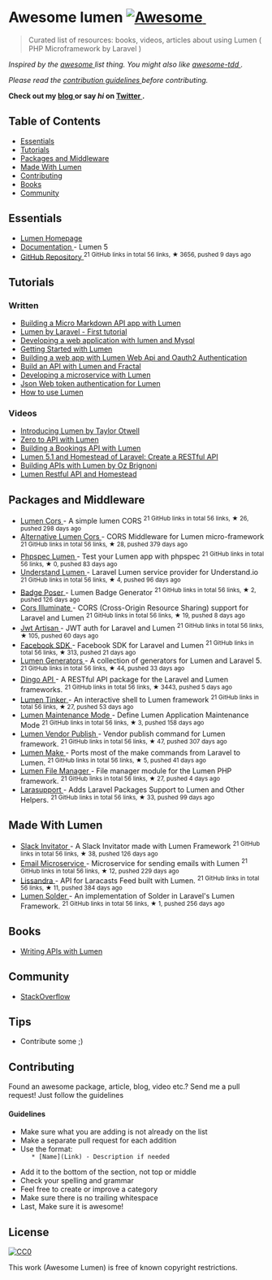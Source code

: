 <h1>
 Awesome lumen
 <a href="https://github.com/sindresorhus/awesome">
  <img alt="Awesome" src="https://cdn.rawgit.com/sindresorhus/awesome/d7305f38d29fed78fa85652e3a63e154dd8e8829/media/badge.svg"/>
 </a>
 <img alt="" src="https://img.shields.io/badge/unicodeveloper-approved-brightgreen.svg"/>
</h1>
<blockquote>
 <p>
  Curated list of resources: books, videos, articles about using Lumen ( PHP Microframework by Laravel )
 </p>
</blockquote>
<p>
 <em>
  Inspired by the
  <a href="https://github.com/sindresorhus/awesome">
   awesome
  </a>
  list thing. You might also like
  <a href="https://github.com/unicodeveloper/awesome-tdd">
   awesome-tdd
  </a>
  .
 </em>
</p>
<p>
 <em>
  Please read the
  <a href="#guidelines">
   contribution guidelines
  </a>
  before contributing.
 </em>
</p>
<p>
 <strong>
  Check out my
  <a href="https://goodheads.io">
   blog
  </a>
  or say
  <em>
   hi
  </em>
  on
  <a href="https://twitter.com/unicodeveloper">
   Twitter
  </a>
  .
 </strong>
</p>
<h2>
 Table of Contents
</h2>
<ul>
 <li>
  <a href="#essentials">
   Essentials
  </a>
 </li>
 <li>
  <a href="#tutorials">
   Tutorials
  </a>
 </li>
 <li>
  <a href="#packages-and-middleware">
   Packages and Middleware
  </a>
 </li>
 <li>
  <a href="#made-with-lumen">
   Made With Lumen
  </a>
 </li>
 <li>
  <a href="#contributing">
   Contributing
  </a>
 </li>
 <li>
  <a href="#books">
   Books
  </a>
 </li>
 <li>
  <a href="#community">
   Community
  </a>
 </li>
</ul>
<h2>
 Essentials
</h2>
<ul>
 <li>
  <a href="https://lumen.laravel.com/">
   Lumen Homepage
  </a>
 </li>
 <li>
  <a href="https://lumen.laravel.com/docs/5.2">
   Documentation
  </a>
  - Lumen 5
 </li>
 <li>
  <a href="https://github.com/laravel/lumen">
   GitHub Repository
  </a>
  <sup>
   21 GitHub links in total 56 links, &#9733 3656, pushed 9 days ago
  </sup>
 </li>
</ul>
<h2>
 Tutorials
</h2>
<h3>
 Written
</h3>
<ul>
 <li>
  <a href="http://www.sitepoint.com/building-micro-markdown-api-app-lumen/">
   Building a Micro Markdown API app with Lumen
  </a>
 </li>
 <li>
  <a href="https://www.codetutorial.io/lumen-first-tutorial/">
   Lumen by Laravel - First tutorial
  </a>
 </li>
 <li>
  <a href="http://loige.co/developing-a-web-application-with-lumen-and-mysql/">
   Developing a web application with lumen and Mysql
  </a>
 </li>
 <li>
  <a href="http://wern-ancheta.com/blog/2015/05/09/getting-started-with-lumen/">
   Getting Started with Lumen
  </a>
 </li>
 <li>
  <a href="http://esbenp.github.io/2015/05/26/lumen-web-api-oauth-2-authentication/">
   Building a web app with Lumen Web Api and Oauth2 Authentication
  </a>
 </li>
 <li>
  <a href="http://laravelista.com/build-an-api-with-lumen-and-fractal/">
   Build an API with Lumen and Fractal
  </a>
 </li>
 <li>
  <a href="http://goodheads.io/2015/06/19/developing-a-micro-service-with-lumen/">
   Developing a microservice with Lumen
  </a>
 </li>
 <li>
  <a href="http://laravelista.com/json-web-token-authentication-for-lumen/">
   Json Web token authentication for Lumen
  </a>
 </li>
 <li>
  <a href="http://codelution.com/resource/framework/how-to-use-lumen-by-laravel/">
   How to use Lumen
  </a>
 </li>
</ul>
<h3>
 Videos
</h3>
<ul>
 <li>
  <a href="https://laracasts.com/lessons/introducing-lumen">
   Introducing Lumen by Taylor Otwell
  </a>
 </li>
 <li>
  <a href="https://www.youtube.com/watch?v=ZetUes4lygA">
   Zero to API with Lumen
  </a>
 </li>
 <li>
  <a href="https://www.youtube.com/watch?v=oENnw5BxKvA">
   Building a Bookings API with Lumen
  </a>
 </li>
 <li>
  <a href="https://www.youtube.com/watch?v=BV7rmvPJZQk">
   Lumen 5.1 and Homestead of Laravel: Create a RESTful API
  </a>
 </li>
 <li>
  <a href="https://www.youtube.com/watch?v=br2O_WDXaKk">
   Building APIs with Lumen by Oz Brignoni
  </a>
 </li>
 <li>
  <a href="https://www.udemy.com/lumen-restful-api-and-homestead-for-lumen-by-laravel-and-php/">
   Lumen Restful API and Homestead
  </a>
 </li>
</ul>
<h2>
 Packages and Middleware
</h2>
<ul>
 <li>
  <a href="https://github.com/vluzrmos/lumen-cors">
   Lumen Cors
  </a>
  - A simple lumen CORS
  <sup>
   21 GitHub links in total 56 links, &#9733 26, pushed 298 days ago
  </sup>
 </li>
 <li>
  <a href="https://github.com/palanik/lumen-cors">
   Alternative Lumen Cors
  </a>
  - CORS Middleware for Lumen micro-framework
  <sup>
   21 GitHub links in total 56 links, &#9733 28, pushed 379 days ago
  </sup>
 </li>
 <li>
  <a href="https://github.com/pmartelletti/phpspec-lumen">
   Phpspec Lumen
  </a>
  - Test your Lumen app with phpspec
  <sup>
   21 GitHub links in total 56 links, &#9733 0, pushed 83 days ago
  </sup>
 </li>
 <li>
  <a href="https://github.com/understand/understand-lumen">
   Understand Lumen
  </a>
  - Laravel Lumen service provider for Understand.io
  <sup>
   21 GitHub links in total 56 links, &#9733 4, pushed 96 days ago
  </sup>
 </li>
 <li>
  <a href="https://github.com/vluzrmos/laravel-badge-poser">
   Badge Poser
  </a>
  - Lumen Badge Generator
  <sup>
   21 GitHub links in total 56 links, &#9733 2, pushed 126 days ago
  </sup>
 </li>
 <li>
  <a href="https://github.com/neomerx/cors-illuminate">
   Cors Illuminate
  </a>
  - CORS (Cross-Origin Resource Sharing) support for Laravel and Lumen
  <sup>
   21 GitHub links in total 56 links, &#9733 19, pushed 8 days ago
  </sup>
 </li>
 <li>
  <a href="https://github.com/generationtux/jwt-artisan">
   Jwt Artisan
  </a>
  - JWT auth for Laravel and Lumen
  <sup>
   21 GitHub links in total 56 links, &#9733 105, pushed 60 days ago
  </sup>
 </li>
 <li>
  <a href="https://github.com/SammyK/LaravelFacebookSdk">
   Facebook SDK
  </a>
  - Facebook SDK for Laravel and Lumen
  <sup>
   21 GitHub links in total 56 links, &#9733 313, pushed 21 days ago
  </sup>
 </li>
 <li>
  <a href="https://github.com/webNeat/lumen-generators">
   Lumen Generators
  </a>
  - A collection of generators for Lumen and Laravel 5.
  <sup>
   21 GitHub links in total 56 links, &#9733 44, pushed 33 days ago
  </sup>
 </li>
 <li>
  <a href="https://github.com/dingo/api">
   Dingo API
  </a>
  - A RESTful API package for the Laravel and Lumen frameworks.
  <sup>
   21 GitHub links in total 56 links, &#9733 3443, pushed 5 days ago
  </sup>
 </li>
 <li>
  <a href="https://github.com/vluzrmos/lumen-tinker">
   Lumen Tinker
  </a>
  - An interactive shell to Lumen framework
  <sup>
   21 GitHub links in total 56 links, &#9733 27, pushed 53 days ago
  </sup>
 </li>
 <li>
  <a href="https://github.com/rdehnhardt/lumen-maintenance-mode">
   Lumen Maintenance Mode
  </a>
  - Define Lumen Application Maintenance Mode
  <sup>
   21 GitHub links in total 56 links, &#9733 3, pushed 158 days ago
  </sup>
 </li>
 <li>
  <a href="https://github.com/laravelista/lumen-vendor-publish">
   Lumen Vendor Publish
  </a>
  - Vendor publish command for Lumen framework.
  <sup>
   21 GitHub links in total 56 links, &#9733 47, pushed 307 days ago
  </sup>
 </li>
 <li>
  <a href="https://github.com/michaelbonds/lumen-make">
   Lumen Make
  </a>
  - Ports most of the make commands from Laravel to Lumen.
  <sup>
   21 GitHub links in total 56 links, &#9733 5, pushed 41 days ago
  </sup>
 </li>
 <li>
  <a href="https://github.com/nordsoftware/lumen-file-manager">
   Lumen File Manager
  </a>
  - File manager module for the Lumen PHP framework.
  <sup>
   21 GitHub links in total 56 links, &#9733 27, pushed 4 days ago
  </sup>
 </li>
 <li>
  <a href="https://github.com/irazasyed/larasupport">
   Larasupport
  </a>
  - Adds Laravel Packages Support to Lumen and Other Helpers.
  <sup>
   21 GitHub links in total 56 links, &#9733 33, pushed 99 days ago
  </sup>
 </li>
</ul>
<h2>
 Made With Lumen
</h2>
<ul>
 <li>
  <a href="https://github.com/vluzrmos/lumen-slackin">
   Slack Invitator
  </a>
  - A Slack Invitator made with Lumen Framework
  <sup>
   21 GitHub links in total 56 links, &#9733 38, pushed 126 days ago
  </sup>
 </li>
 <li>
  <a href="https://github.com/rlacerda83/lumen-email-microservice">
   Email Microservice
  </a>
  - Microservice for sending emails with Lumen
  <sup>
   21 GitHub links in total 56 links, &#9733 12, pushed 229 days ago
  </sup>
 </li>
 <li>
  <a href="https://github.com/laravelista/Lissandra">
   Lissandra
  </a>
  - API for Laracasts Feed built with Lumen.
  <sup>
   21 GitHub links in total 56 links, &#9733 11, pushed 384 days ago
  </sup>
 </li>
 <li>
  <a href="https://github.com/TechnicPack/LumenSolder">
   Lumen Solder
  </a>
  - An implementation of Solder in Laravel's Lumen Framework.
  <sup>
   21 GitHub links in total 56 links, &#9733 1, pushed 256 days ago
  </sup>
 </li>
</ul>
<h2>
 Books
</h2>
<ul>
 <li>
  <a href="https://leanpub.com/lumen-apis">
   Writing APIs with Lumen
  </a>
 </li>
</ul>
<h2>
 Community
</h2>
<ul>
 <li>
  <a href="http://stackoverflow.com/questions/tagged/lumen">
   StackOverflow
  </a>
 </li>
</ul>
<h2>
 Tips
</h2>
<ul>
 <li>
  Contribute some ;)
 </li>
</ul>
<h2>
 Contributing
</h2>
<p>
 Found an awesome package, article, blog, video etc.? Send me a pull request! Just follow the guidelines
</p>
<h4>
 Guidelines
</h4>
<ul>
 <li>
  Make sure what you are adding is not already on the list
 </li>
 <li>
  Make a separate pull request for each addition
 </li>
 <li>
  Use the format:
  <code>
   * [Name](Link) - Description if needed
  </code>
 </li>
 <li>
  Add it to the bottom of the section, not top or middle
 </li>
 <li>
  Check your spelling and grammar
 </li>
 <li>
  Feel free to create or improve a category
 </li>
 <li>
  Make sure there is no trailing whitespace
 </li>
 <li>
  Last, Make sure it is awesome!
 </li>
</ul>
<h2>
 License
</h2>
<p>
 <a href="https://creativecommons.org/publicdomain/zero/1.0/">
  <img alt="CC0" src="https://i.creativecommons.org/p/zero/1.0/88x31.png"/>
 </a>
</p>
<p>
 This work (Awesome Lumen) is free of known copyright restrictions.
</p>

